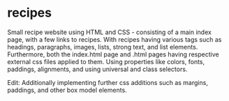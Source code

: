 # recipes

Small recipe website using HTML and CSS - consisting of a main index page, with a few links to recipes. With recipes having various tags such as headings, paragraphs, images, lists, strong text, and list elements. Furthermore, both the index.html page and <recipe>.html pages having respective external css files applied to them. Using properties like colors, fonts, paddings, alignments, and using universal and class selectors.

Edit: Additionally implementing further css additions such as margins, paddings, and other box model elements.
